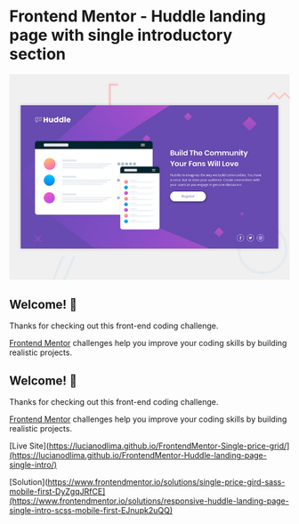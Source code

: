 # Frontend Mentor - Huddle landing page with single introductory section

![Design preview for the Huddle landing page with single introductory section](./design/desktop-preview.jpg)

## Welcome! 👋

Thanks for checking out this front-end coding challenge.

[Frontend Mentor](https://www.frontendmentor.io) challenges help you improve your coding skills by building realistic projects.


## Welcome! 👋

Thanks for checking out this front-end coding challenge.

[Frontend Mentor](https://www.frontendmentor.io) challenges help you improve your coding skills by building realistic projects.

[Live Site](https://lucianodlima.github.io/FrontendMentor-Single-price-grid/](https://lucianodlima.github.io/FrontendMentor-Huddle-landing-page-single-intro/)

[Solution](https://www.frontendmentor.io/solutions/single-price-gird-sass-mobile-first-DyZgqJRfCE](https://www.frontendmentor.io/solutions/responsive-huddle-landing-page-single-intro-scss-mobile-first-EJnupk2uQQ)
